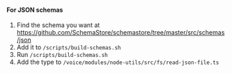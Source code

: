 #### For JSON schemas

1. Find the schema you want at https://github.com/SchemaStore/schemastore/tree/master/src/schemas/json
1. Add it to `/scripts/build-schemas.sh`
1. Run `/scripts/build-schemas.sh`
1. Add the type to `/voice/modules/node-utils/src/fs/read-json-file.ts`
